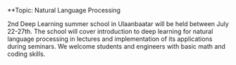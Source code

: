 **Topic: Natural Language Processing

2nd Deep Learning summer school in Ulaanbaatar will be held between July 22-27th. The school will cover introduction to deep learning for natural language processing in lectures and implementation of its applications during seminars. We welcome students and engineers with basic math and coding skills.
